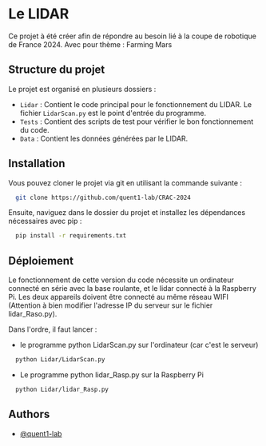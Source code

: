 
# Le LIDAR

Ce projet à été créer afin de répondre au besoin lié à la coupe de robotique de France 2024. Avec pour thème : Farming Mars

## Structure du projet

Le projet est organisé en plusieurs dossiers :

- `Lidar` : Contient le code principal pour le fonctionnement du LIDAR. Le fichier `LidarScan.py` est le point d'entrée du programme.
- `Tests` : Contient des scripts de test pour vérifier le bon fonctionnement du code.
- `Data` : Contient les données générées par le LIDAR.

## Installation

Vous pouvez cloner le projet via git en utilisant la commande suivante :

```bash
  git clone https://github.com/quent1-lab/CRAC-2024
```

Ensuite, naviguez dans le dossier du projet et installez les dépendances nécessaires avec pip :
```bash
  pip install -r requirements.txt
```
    
## Déploiement

Le fonctionnement de cette version du code nécessite un ordinateur connecté en série avec la base roulante, et le lidar connecté à la Raspberry Pi. 
Les deux appareils doivent être connecté au même réseau WIFI (Attention à bien modifier l'adresse IP du serveur sur le fichier lidar_Raso.py).

Dans l'ordre, il faut lancer :
 - le programme python LidarScan.py sur l'ordinateur (car c'est le serveur)
```bash
  python Lidar/LidarScan.py
```
 - Le programme python lidar_Rasp.py sur la Raspberry Pi
```bash
  python Lidar/lidar_Rasp.py
```

## Authors

- [@quent1-lab](https://github.com/quent1-lab)

